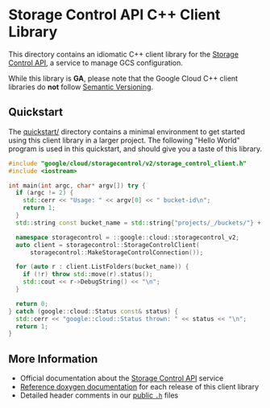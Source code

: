 # Storage Control API C++ Client Library

This directory contains an idiomatic C++ client library for the
[Storage Control API][cloud-service-docs], a service to manage GCS
configuration.

While this library is **GA**, please note that the Google Cloud C++ client
libraries do **not** follow [Semantic Versioning](https://semver.org/).

## Quickstart

The [quickstart/](quickstart/README.md) directory contains a minimal environment
to get started using this client library in a larger project. The following
"Hello World" program is used in this quickstart, and should give you a taste of
this library.

<!-- inject-quickstart-start -->

```cc
#include "google/cloud/storagecontrol/v2/storage_control_client.h"
#include <iostream>

int main(int argc, char* argv[]) try {
  if (argc != 2) {
    std::cerr << "Usage: " << argv[0] << " bucket-id\n";
    return 1;
  }
  std::string const bucket_name = std::string{"projects/_/buckets/"} + argv[1];

  namespace storagecontrol = ::google::cloud::storagecontrol_v2;
  auto client = storagecontrol::StorageControlClient(
      storagecontrol::MakeStorageControlConnection());

  for (auto r : client.ListFolders(bucket_name)) {
    if (!r) throw std::move(r).status();
    std::cout << r->DebugString() << "\n";
  }

  return 0;
} catch (google::cloud::Status const& status) {
  std::cerr << "google::cloud::Status thrown: " << status << "\n";
  return 1;
}
```

<!-- inject-quickstart-end -->

## More Information

- Official documentation about the [Storage Control API][cloud-service-docs]
  service
- [Reference doxygen documentation][doxygen-link] for each release of this
  client library
- Detailed header comments in our [public `.h`][source-link] files

[cloud-service-docs]: https://cloud.google.com/storage/docs
[doxygen-link]: https://cloud.google.com/cpp/docs/reference/storagecontrol/latest/
[source-link]: https://github.com/googleapis/google-cloud-cpp/tree/main/google/cloud/storagecontrol
